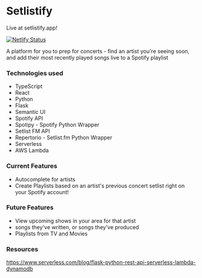 # Setlistify
Live at setlistify.app!

[![Netlify Status](https://api.netlify.com/api/v1/badges/1ddc4b4f-68b8-410b-93a8-5f10c7fece4c/deploy-status)](https://app.netlify.com/sites/sleepy-roentgen-4c791e/deploys)

A platform for you to prep for concerts - find an artist you're seeing soon, and add their most recently played songs live to a Spotify playlist

### Technologies used
* TypeScript
* React
* Python
* Flask
* Semantic UI
* Spotify API
* Spotipy - Spotify Python Wrapper
* Setlist FM API
* Repertorio - Setlist.fm Python Wrapper
* Serverless
* AWS Lambda

### Current Features
* Autocomplete for artists
* Create Playlists based on an artist's previous concert setlist right on your Spotify account!

### Future Features
* View upcoming shows in your area for that artist
* songs they've written, or songs they've produced
* Playlists from TV and Movies

### Resources
https://www.serverless.com/blog/flask-python-rest-api-serverless-lambda-dynamodb 
